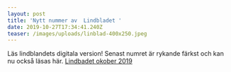 ```yaml
---
layout: post
title: 'Nytt nummer av  Lindbladet '
date: 2019-10-27T17:34:41.240Z
teaser: /images/uploads/linblad-400x250.jpeg
---
```

Läs lindblandets digitala version! Senast numret är rykande färkst och kan nu också läsas här.
[Lindbadet okober 2019](/images/uploads/Lindhbladet_2_2019-web.pdf)
